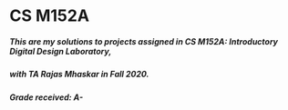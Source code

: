 # CS M152A
 
##### This are my solutions to projects assigned in CS M152A: Introductory Digital Design Laboratory, 
##### with TA Rajas Mhaskar in Fall 2020. 
##### Grade received: A-
